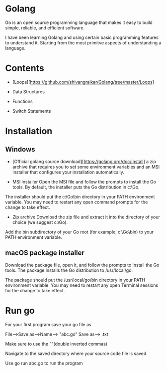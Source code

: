 # Golang

Go is an open source programming language that makes it easy to build simple, reliable, and efficient software.

I have been learning Golang and using certain basic programming features to understand it. Starting from the most primitve aspects of understanding a language.

# Contents

* [Loops][https://github.com/shivangraikar/Golang/tree/master/Loops]

* Data Structures

* Functions

* Switch Statements

# Installation

## Windows

* [Official golang source download][https://golang.org/doc/install]
a zip archive that requires you to set some environment variables and an MSI installer that configures your installation automatically.

* MSI installer
Open the MSI file and follow the prompts to install the Go tools. By default, the installer puts the Go distribution in c:\Go.

The installer should put the c:\Go\bin directory in your PATH environment variable. You may need to restart any open command prompts for the change to take effect.

* Zip archive
Download the zip file and extract it into the directory of your choice (we suggest c:\Go).

Add the bin subdirectory of your Go root (for example, c:\Go\bin) to your PATH environment variable.

## macOS package installer
Download the package file, open it, and follow the prompts to install the Go tools. The package installs the Go distribution to /usr/local/go.

The package should put the /usr/local/go/bin directory in your PATH environment variable. You may need to restart any open Terminal sessions for the change to take effect.

# Run go

For your first program save your go file as

File-->Save as-->Name--> "abc.go" Save as--> .txt

Make sure to use the ""(double inverted commas)

Navigate to the saved directory where your source code file is saved.

Use go run abc.go to run the program
